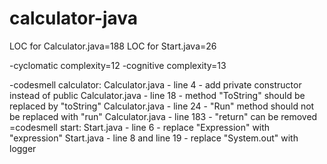 # calculator-java
LOC for Calculator.java=188
LOC for Start.java=26

-cyclomatic complexity=12
-cognitive complexity=13

-codesmell calculator:
Calculator.java - line 4 - add private constructor instead of public
Calculator.java - line 18 - method "ToString" should be replaced by "toString"
Calculator.java - line 24 - "Run" method should not be replaced with "run"
Calculator.java - line 183 - "return" can be removed
=codesmell start:
Start.java - line 6 - replace "Expression" with "expression"
Start.java - line 8 and line 19 - replace "System.out" with logger
